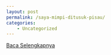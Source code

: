 ```yaml
---
layout: post
permalink: /saya-mimpi-ditusuk-pisau/
categories:
    - Uncategorized
---
```


[Baca Selengkapnya](/07)